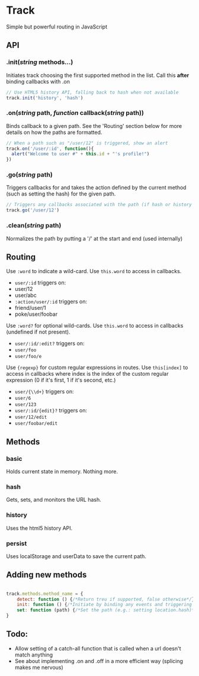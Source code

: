 # Track
Simple but powerful routing in JavaScript


## API
### .**init**(*string* methods...)
Initiates track choosing the first supported method in the list. Call this **after** binding callbacks with .on

````js
// Use HTML5 history API, falling back to hash when not available
track.init('history', 'hash')
````

### .**on**(*string* path, *function* callback(*string* path))
Binds callback to a given path. See the 'Routing' section below for more details on how the paths are formatted.

````js
// When a path such as "/user/12" is triggered, show an alert
track.on('/user/:id', function(){
  alert("Welcome to user #" + this.id + "'s profile!")
})
````

### .**go**(*string* path)
Triggers callbacks for and takes the action defined by the current method (such as setting the hash) for the given path.

````js
// Triggers any callbacks associated with the path (if hash or history methods are present, the url is set for example).
track.go('/user/12')
````

### .**clean**(*string* path)
Normalizes the path by putting a '/' at the start and end (used internally)


## Routing
Use `:word` to indicate a wild-card. Use `this.word` to access in callbacks.

* `user/:id` triggers on:
 * user/12
 * user/abc
* `:action/user/:id` triggers on:
 * friend/user/1
 * poke/user/foobar

Use `:word?` for optional wild-cards. Use `this.word` to access in callbacks (undefined if not present).

* `user/:id/:edit?` triggers on:
 * `user/foo`
 * `user/foo/e`

Use `{regexp}` for custom regular expressions in routes. Use `this[index]` to access in callbacks where index is the index of the custom regular expression (0 if it's first, 1 if it's second, etc.)

* `user/{\\d+}` triggers on:
 * `user/6`
 * `user/123`
* `user/:id/{edit}?` triggers on:
 * `user/12/edit`
 * `user/foobar/edit`


## Methods
### basic
Holds current state in memory. Nothing more.

### hash
Gets, sets, and monitors the URL hash.

### history
Uses the html5 history API.

### persist
Uses localStorage and userData to save the current path.


## Adding new methods

````js

track.methods.method_name = {
    detect: function () {/*Return treu if supported, false otherwise*/},
    init: function () {/*Initiate by binding any events and triggering the first path*/},
    set: function (path) {/*Set the path (e.g.: setting location.hash)*/}
}

````


## Todo:

* Allow setting of a catch-all function that is called when a url doesn't match anything
* See about implementing .on and .off in a more efficient way (splicing makes me nervous)